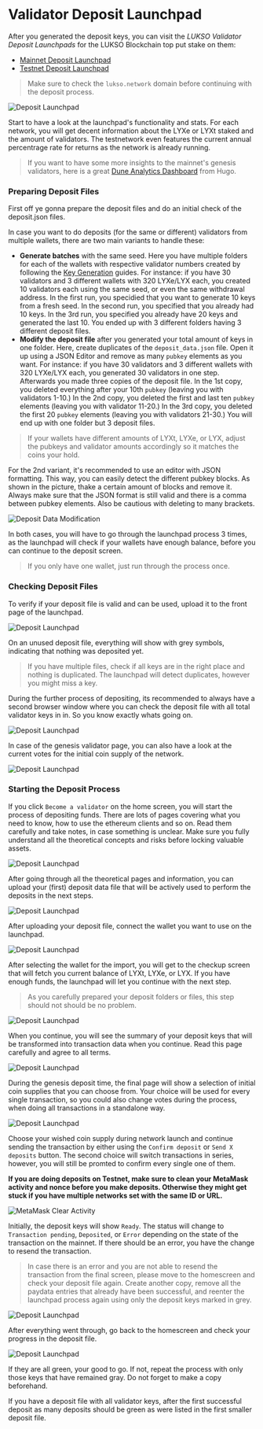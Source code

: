 # Validator Deposit Launchpad

After you generated the deposit keys, you can visit the _LUKSO Validator Deposit Launchpads_ for the LUKSO Blockchain top put stake on them:

- [Mainnet Deposit Launchpad](https://deposit.mainnet.lukso.network/en/)
- [Testnet Deposit Launchpad](https://deposit.testnet.lukso.network/en/)

> Make sure to check the `lukso.network` domain before continuing with the deposit process.

![Deposit Launchpad](/img/launchpad_1.png)

Start to have a look at the launchpad's functionality and stats. For each network, you will get decent information about the LYXe or LYXt staked and the amount of validators. The testnetwork even features the current annual percentrage rate for returns as the network is already running.

> If you want to have some more insights to the mainnet's genesis validators, here is a great [Dune Analytics Dashboard](https://dune.com/hmc/lukso-genesis-validators) from Hugo.

### Preparing Deposit Files

First off ye gonna prepare the deposit files and do an initial check of the deposit.json files.

In case you want to do deposits (for the same or different) validators from multiple wallets, there are two main variants to handle these:

- **Generate batches** with the same seed. Here you have multiple folders for each of the wallets with respective validator numbers created by following the [Key Generation](/validator-key-generation/) guides. For instance: if you have 30 validators and 3 different wallets with 320 LYXe/LYX each, you created 10 validators each using the same seed, or even the same withdrawal address. In the first run, you specidied that you want to generate 10 keys from a fresh seed. In the second run, you specified that you already had 10 keys. In the 3rd run, you specified you already have 20 keys and generated the last 10. You ended up with 3 different folders having 3 different deposit files.
- **Modify the deposit file** after you generated your total amount of keys in one folder. Here, create duplicates of the `deposit_data.json` file. Open it up using a JSON Editor and remove as many `pubkey` elements as you want. For instance: if you have 30 validators and 3 different wallets with 320 LYXe/LYX each, you generated 30 validators in one step. Afterwards you made three copies of the deposit file. In the 1st copy, you deleted everything after your 10th `pubkey` (leaving you with validators 1-10.) In the 2nd copy, you deleted the first and last ten `pubkey` elements (leaving you with validator 11-20.) In the 3rd copy, you deleted the first 20 `pubkey` elements (leaving you with validators 21-30.) You will end up with one folder but 3 deposit files.

> If your wallets have different amounts of LYXt, LYXe, or LYX, adjust the pubkeys and validator amounts accordingly so it matches the coins your hold.

For the 2nd variant, it's recommended to use an editor with JSON formatting. This way, you can easily detect the different pubkey blocks. As shown in the picture, thake a certain amount of blocks and remove it. Always make sure that the JSON format is still valid and there is a comma between pubkey elements. Also be cautious with deleting to many brackets.

![Deposit Data Modification](/img/deposit_modify.png)

In both cases, you will have to go through the launchpad process 3 times, as the launchpad will check if your wallets have enough balance, before you can continue to the deposit screen.

> If you only have one wallet, just run through the process once.

### Checking Deposit Files

To verify if your deposit file is valid and can be used, upload it to the front page of the launchpad.

![Deposit Launchpad](/img/launchpad_2.png)

On an unused deposit file, everything will show with grey symbols, indicating that nothing was deposited yet.

> If you have multiple files, check if all keys are in the right place and nothing is duplicated. The launchpad will detect duplicates, however you might miss a key.

During the further process of depositing, its recommended to always have a second browser window where you can check the deposit file with all total validator keys in in. So you know exactly whats going on.

![Deposit Launchpad](/img/launchpad_3.png)

In case of the genesis validator page, you can also have a look at the current votes for the initial coin supply of the network.

![Deposit Launchpad](/img/launchpad_4.png)

### Starting the Deposit Process

If you click `Become a validator` on the home screen, you will start the process of depositing funds. There are lots of pages covering what you need to know, how to use the ethereum clients and so on. Read them carefully and take notes, in case something is unclear. Make sure you fully understand all the theoretical concepts and risks before locking valuable assets.

![Deposit Launchpad](/img/launchpad_5.png)

After going through all the theoretical pages and information, you can upload your (first) deposit data file that will be actively used to perform the deposits in the next steps.

![Deposit Launchpad](/img/launchpad_6.png)

After uploading your deposit file, connect the wallet you want to use on the launchpad.

![Deposit Launchpad](/img/launchpad_7.png)

After selecting the wallet for the import, you will get to the checkup screen that will fetch you current balance of LYXt, LYXe, or LYX. If you have enough funds, the launchpad will let you continue with the next step.

> As you carefully prepared your deposit folders or files, this step should not should be no problem.

![Deposit Launchpad](/img/launchpad_8.png)

When you continue, you will see the summary of your deposit keys that will be transformed into transaction data when you continue. Read this page carefully and agree to all terms.

![Deposit Launchpad](/img/launchpad_9.png)

During the genesis deposit time, the final page will show a selection of initial coin supplies that you can choose from. Your choice will be used for every single transaction, so you could also change votes during the process, when doing all transactions in a standalone way.

![Deposit Launchpad](/img/launchpad_10.png)

Choose your wished coin supply during network launch and continue sending the transaction by either using the `Confirm deposit` or `Send X deposits` button. The second choice will switch transactions in series, however, you will still be promted to confirm every single one of them.

**If you are doing deposits on Testnet, make sure to clean your MetaMask activity and nonce before you make deposits. Otherwise they might get stuck if you have multiple networks set with the same ID or URL.**

![MetaMask Clear Activity](/img/metamask-clear.png)

Initially, the deposit keys will show `Ready`. The status will change to `Transaction pending`, `Deposited`, or `Error` depending on the state of the transaction on the mainnet. If there should be an error, you have the change to resend the transaction.

> In case there is an error and you are not able to resend the transaction from the final screen, please move to the homescreen and check your deposit file again. Create another copy, remove all the paydata entries that already have been successful, and reenter the launchpad process again using only the deposit keys marked in grey.

![Deposit Launchpad](/img/launchpad_11.png)

After everything went through, go back to the homescreen and check your progress in the deposit file.

![Deposit Launchpad](/img/launchpad_12.png)

If they are all green, your good to go. If not, repeat the process with only those keys that have remained gray. Do not forget to make a copy beforehand.

If you have a deposit file with all validator keys, after the first successful deposit as many deposits should be green as were listed in the first smaller deposit file.
